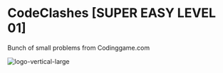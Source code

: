 # CodeClashes [SUPER EASY LEVEL 01]
Bunch of small problems from Codinggame.com 

![logo-vertical-large](https://user-images.githubusercontent.com/104838272/174856875-57e90f3a-2085-42e0-9319-ccbfe59506c6.png)
